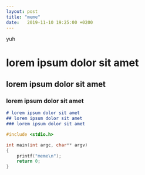 ```yaml
---
layout: post
title: "meme"
date:   2019-11-10 19:25:00 +0200
---
```


yuh

# lorem ipsum dolor sit amet
## lorem ipsum dolor sit amet
### lorem ipsum dolor sit amet

```md
# lorem ipsum dolor sit amet
## lorem ipsum dolor sit amet
### lorem ipsum dolor sit amet
```

```c
#include <stdio.h>

int main(int argc, char** argv)
{
	printf("meme\n");
	return 0;
}
```
